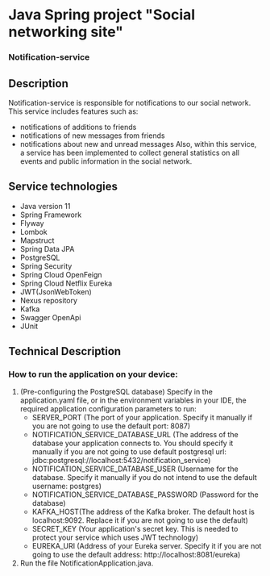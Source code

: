 # Java Spring project "Social networking site"
### Notification-service

## Description
Notification-service is responsible for notifications to our social network. This service includes features such as:
- notifications of additions to friends
- notifications of new messages from friends
- notifications about new and unread messages
Also, within this service, a service has been implemented to collect general statistics on all events and public information in the social network.
## Service technologies
- Java version 11
- Spring Framework
- Flyway
- Lombok
- Mapstruct
- Spring Data JPA
- PostgreSQL
- Spring Security
- Spring Cloud OpenFeign
- Spring Cloud Netflix Eureka
- JWT(JsonWebToken)
- Nexus repository
- Kafka
- Swagger OpenApi
- JUnit
## Technical Description
### How to run the application on your device:
1. (Pre-configuring the PostgreSQL database) Specify in the application.yaml file, or in the environment variables in your IDE, the required application configuration parameters to run:
    - SERVER_PORT (The port of your application. Specify it manually if you are not going to use the default port: 8087)
    - NOTIFICATION_SERVICE_DATABASE_URL (The address of the database your application connects to. You should specify it manually if you are not going to use default postgresql url: jdbc:postgresql://localhost:5432/notification_service)
    - NOTIFICATION_SERVICE_DATABASE_USER (Username for the database. Specify it manually if you do not intend to use the default username: postgres)
    - NOTIFICATION_SERVICE_DATABASE_PASSWORD (Password for the database)
    - KAFKA_HOST(The address of the Kafka broker. The default host is localhost:9092. Replace it if you are not going to use the default)
    - SECRET_KEY (Your application's secret key. This is needed to protect your service which uses JWT technology)
    - EUREKA_URI (Address of your Eureka server. Specify it if you are not going to use the default address: http://localhost:8081/eureka)
2. Run the file NotificationApplication.java.
